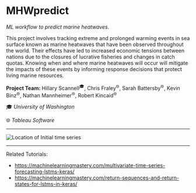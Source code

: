 # MHWpredict
*ML workflow to predict marine heatwaves.* 

This project involves tracking extreme and prolonged warming events in sea surface known as marine heatwaves that have been observed throughout the world. Their effects have led to increased economic tensions between nations due to the closures of lucrative fisheries and changes in catch quotas. Knowing when and where marine heatwaves will occur will mitigate the impacts of these events by informing response decisions that protect living marine resources.


**Project Team:** Hillary Scannell<sup>:mortar_board:</sup>, Chris Fraley<sup>:globe_with_meridians:</sup>, Sarah Battersby<sup>:globe_with_meridians:</sup>, Kevin Binz<sup>:globe_with_meridians:</sup>, Nathan Mannheimer<sup>:globe_with_meridians:</sup>, Robert Kincaid<sup>:globe_with_meridians:</sup>

:mortar_board: *University of Washington*

:globe_with_meridians: *Tableau Software*


***

![Location of Initial time series](https://github.com/hscannell/MHWpredict/blob/master/data/datamap.png)

***
Related Tutorials:
- https://machinelearningmastery.com/multivariate-time-series-forecasting-lstms-keras/
- https://machinelearningmastery.com/return-sequences-and-return-states-for-lstms-in-keras/
